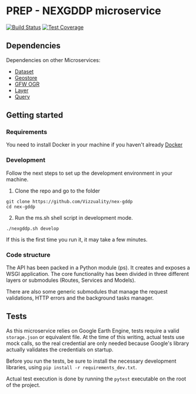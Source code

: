 # PREP - NEXGDDP microservice

[![Build Status](https://travis-ci.com/Vizzuality/prep-nexgddp.svg?branch=dev)](https://travis-ci.com/Vizzuality/prep-nexgddp)
[![Test Coverage](https://api.codeclimate.com/v1/badges/95cbefa669563539f187/test_coverage)](https://codeclimate.com/github/Vizzuality/prep-nexgddp/test_coverage)

## Dependencies

Dependencies on other Microservices:
- [Dataset](https://github.com/resource-watch/dataset/)
- [Geostore](https://github.com/gfw-api/gfw-geostore-api)
- [GFW OGR](https://github.com/gfw-api/gfw-ogr-api)
- [Layer](https://github.com/resource-watch/layer)
- [Query](https://github.com/resource-watch/query/)

## Getting started

### Requirements

You need to install Docker in your machine if you haven't already [Docker](https://www.docker.com/)

### Development

Follow the next steps to set up the development environment in your machine.

1. Clone the repo and go to the folder

```ssh
git clone https://github.com/Vizzuality/nex-gddp
cd nex-gddp
```

2. Run the ms.sh shell script in development mode.

```ssh
./nexgddp.sh develop
```

If this is the first time you run it, it may take a few minutes.

### Code structure

The API has been packed in a Python module (ps). It creates and exposes a WSGI application. The core functionality
has been divided in three different layers or submodules (Routes, Services and Models).

There are also some generic submodules that manage the request validations, HTTP errors and the background tasks manager.


## Tests

As this microservice relies on Google Earth Engine, tests require a valid `storage.json` or equivalent file. 
At the time of this writing, actual tests use mock calls, so the real credential are only needed because Google's 
library actually validates the credentials on startup. 

Before you run the tests, be sure to install the necessary development libraries, using `pip install -r requirements_dev.txt`.

Actual test execution is done by running the `pytest` executable on the root of the project.  

